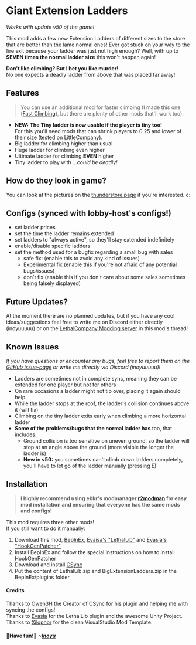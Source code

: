 # Giant Extension Ladders 
_Works with update v50 of the game!_ 

This mod adds a few new Extension Ladders of different sizes to the store that are better than the lame normal ones! Ever got stuck on your way to the fire exit because your ladder was just not high enough? Well, with up to **SEVEN times the normal ladder size** this won't happen again!

**Don't like climbing? But I bet you like murder!** \
No one expects a deadly ladder from above that was placed far away!

## Features
> You can use an additional mod for faster climbing (I made this one ([Fast Climbing](https://thunderstore.io/c/lethal-company/p/Inoyu/Fast_Climbing/)), but there are plenty of other mods that'll work too).
- **NEW: The Tiny ladder is now usable if the player is tiny too!** \
For this you'll need mods that can shrink players to 0.25 and lower of their size (tested on [LittleCompany](https://thunderstore.io/c/lethal-company/p/Toybox/LittleCompany/)).
- Big ladder for climbing higher than usual
- Huge ladder for climbing even higher
- Ultimate ladder for climbing **EVEN** higher
- Tiny ladder to play with  _...could be deadly!_

## How do they look in game?
You can look at the pictures on the [thunderstore page](https://thunderstore.io/c/lethal-company/p/Inoyu/Giant_Extension_Ladders/) if you're interested. c:

## Configs (synced with lobby-host's configs!)
- set ladder prices
- set the time the ladder remains extended
- set ladders to "always active", so they'll stay extended indefinitely
- enable/disable specific ladders
- set the method used for a bugfix regarding a small bug with sales
     - safe fix: (enable this to avoid any kind of issues)
     - Experimental fix (enable this if you're not afraid of any potential bugs/issues)
     - don't fix (enable this if you don't care about some sales sometimes being falsely displayed)

## Future Updates?
At the moment there are no planned updates, but if you have any cool ideas/suggestions feel free to write me on Discord either directly (inoyuuuuu) or on the [LethalCompany Modding server](https://discord.gg/XeyYqRdRGC) in this mod's thread!

## Known Issues
_If you have questions or encounter any bugs, feel free to report them on the [GitHub issue-page](https://github.com/Inoyuuuuu/GiantExtensionLaddersV2/issues) or write me directly via Discord (inoyuuuuu)!_
 - Ladders are sometimes not in complete sync, meaning they can be extended for one player but not for others
 - On rare occasions a ladder might not tip over, placing it again should help
 - While the ladder stops at the roof, the ladder's collision continues above it (will fix)
 - Climbing on the tiny ladder exits early when climbing a more horizontal ladder
 - **Some of the problems/bugs that the normal ladder has** too, that includes:
   - Ground collision is too sensitive on uneven ground, so the ladder will stop at an angle above the ground (more visible the longer the ladder is)
   - **New in v50:** you sometimes can't climb down ladders completely, you'll have to let go of the ladder manually (pressing E)

## Installation
 > **I highly recommend using ebkr's modmanager [r2modman](https://thunderstore.io/package/ebkr/r2modman/) for easy mod installation and ensuring that everyone has the same mods and configs!**

This mod requires three other mods! \
If you still want to do it manually:

1. Download this mod, [BepInEx](https://thunderstore.io/c/lethal-company/p/BepInEx/BepInExPack/), [Evaisa's "LethalLib"](https://thunderstore.io/c/lethal-company/p/Evaisa/LethalLib/)
 and [Evasia's "HookGenPatcher"](https://thunderstore.io/c/lethal-company/p/Evaisa/HookGenPatcher/)
2. Install BepInEx and follow the special instructions on how to install HookGenPatcher
3. Download and install [CSync](https://thunderstore.io/c/lethal-company/p/Owen3H/CSync/)
4. Put the content of LethalLib.zip and BigExtensionLadders.zip in the BepInEx\plugins folder

#### Credits
Thanks to [Owen3H](https://github.com/Owen3H) the Creator of CSync for his plugin and helping me with syncing the configs! \
Thanks to [Evasia](https://github.com/EvaisaDev) for the LethalLib plugin and the awesome Unity Project. \
Thanks to [Xilophor](https://github.com/Xilophor) for the clean VisualStudio Mod Template.

#### 🌸Have fun!🌸 _~[Inoyu](https://github.com/Inoyuuuuu)_
